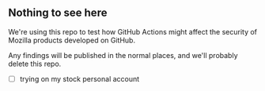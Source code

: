 ## Nothing to see here

We're using this repo to test how GitHub Actions might affect the security of Mozilla products developed on GitHub.

Any findings will be published in the normal places, and we'll probably delete this repo.

- [ ] trying on my stock personal account
